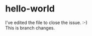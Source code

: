 hello-world
===========

I've edited the file to close the issue. :-)
<br/>
This is branch changes.
